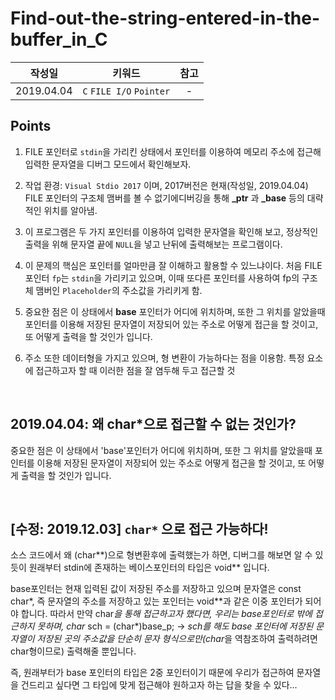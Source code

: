﻿# Find-out-the-string-entered-in-the-buffer_in_C<br>

| **작성일**       | **키워드**           |  **참고**|
| ------------- |:-------------:|:-------------:| 
| 2019.04.04     | `C` `FILE I/O` `Pointer` | - |

## Points
1.  FILE 포인터로 ```stdin```을 가리킨 상태에서 포인터를 이용하여 메모리 주소에 접근해 입력한 문자열을 디버그 모드에서 확인해보자.

1. 작업 환경: `Visual Stdio 2017` 이며, 2017버전은 현재(작성일, 2019.04.04) FILE 포인터의 구조체 맴버를 볼 수 없기에디버깅을 통해 **_ptr** 과 **_base** 등의 대략적인 위치를 알아냄.

1. 이 프로그램은 두 가지 포인터를 이용하여 입력한 문자열을 확인해 보고, 정상적인 출력을 위해 문자열 끝에 `NULL`을 넣고 난뒤에 출력해보는 프로그램이다.

1. 이 문제의 핵심은 포인터를 얼마만큼 잘 이해하고 활용할 수 있느냐이다. 처음 FILE 포인터 `fp`는 `stdin`을 가리키고 있으며, 이때 또다른 포인터를 사용하여 fp의 구조체 맴버인 `Placeholder`의 주소값을 가리키게 함.

1. 중요한 점은 이 상태에서 **base** 포인터가 어디에 위치하며, 또한 그 위치를 알았을때 포인터를 이용해 저장된 문자열이 저장되어 있는 주소로 어떻게 접근을 할 것이고, 또 어떻게 출력을 할 것인가 입니다.

1. 주소 또한 데이터형을 가지고 있으며, 형 변환이 가능하다는 점을 이용함. 특정 요소에 접근하고자 할 때 이러한 점을 잘 염두해 두고 접근할 것

<br>

## 2019.04.04: 왜 char*으로 접근할 수 없는 것인가?

중요한 점은 이 상태에서 'base'포인터가 어디에 위치하며, 또한 그 위치를 알았을때 포인터를 이용해 저장된 문자열이 저장되어 있는 주소로
어떻게 접근을 할 것이고, 또 어떻게 출력을 할 것인가 입니다.

<br>

## [수정: 2019.12.03] ```char*``` 으로 접근 가능하다!


소스 코드에서 왜 (char**)으로 형변환후에 출력했는가 하면, 디버그를 해보면 알 수 있듯이 원래부터 stdin에 존재하는 베이스포인터의 타입은 void** 입니다.

base포인터는 현재 입력된 값이 저장된 주소를 저장하고 있으며 문자열은 const char*, 즉 문자열의 주소를 저장하고 있는 포인터는 void**과 같은 이중 포인터가 되어야 합니다. 따라서 만약 char*을 통해 접근하고자 했다면, 우리는 base포인터로 밖에 접근하지 못하며, char* sch = (char*)base_p; -> *sch를 해도 base 포인터에 저장된 문자열이 저장된 곳의 주소값을 단순히 문자 형식으로만(char*을 역참조하여 출력하려면 char형이므로) 출력해줄 뿐입니다.


즉, 원래부터가 base 포인터의 타입은 2중 포인터이기 때문에 우리가 접근하여 문자열을 건드리고 싶다면 그 타입에 맞게 접근해야 원하고자 하는 답을 찾을 수 있다...
